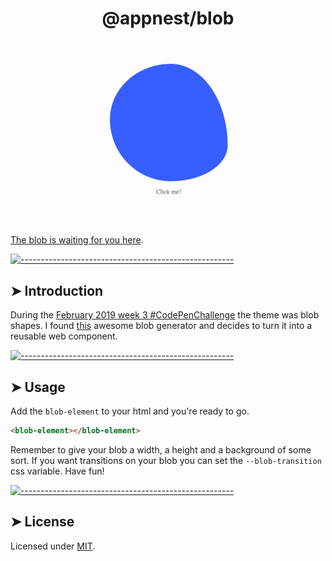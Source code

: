 <h1 align="center">@appnest/blob</h1>

<a href="https://appnest-demo.firebaseapp.com/blob/">
	<p align="center">
	  <img src="https://raw.githubusercontent.com/andreasbm/blob/master/assets/demo.gif" alt="Demo" width="300" />
	</p>
</a>

[The blob is waiting for you here](https://appnest-demo.firebaseapp.com/blob/).


[![-----------------------------------------------------](https://raw.githubusercontent.com/andreasbm/readme/master/assets/lines/colored.png)](#introduction)

## ➤ Introduction

During the [February 2019 week 3 #CodePenChallenge](https://codepen.io/challenges/2019/february/3) the theme was blob shapes. I found [this](https://codepen.io/LekovicMilos/full/omVzYv) awesome blob generator and decides to turn it into a reusable web component.


[![-----------------------------------------------------](https://raw.githubusercontent.com/andreasbm/readme/master/assets/lines/colored.png)](#usage)

## ➤ Usage

Add the `blob-element` to your html and you're ready to go.

```html
<blob-element></blob-element>
```

Remember to give your blob a width, a height and a background of some sort. If you want transitions on your blob you can set the `--blob-transition` css variable. Have fun!


[![-----------------------------------------------------](https://raw.githubusercontent.com/andreasbm/readme/master/assets/lines/colored.png)](#license)

## ➤ License
	
Licensed under [MIT](https://opensource.org/licenses/MIT).